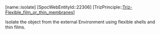 ﻿---
type: TrizPrincipleSub
aliases:
- isolate
license: CC BY-SA 4.0
copyright: https://github.com/SpocWeb
IsDeleted: false
IsReadOnly: false
Confidential: public
tags: 
- Triz/Principle/Sub
---
[name::isolate]
[SpocWebEntityId::22306]
[TrizPrinciple::[Triz-Flexible_film_or_thin_membranes](tech/Triz/Principle/Triz-Flexible_film_or_thin_membranes.md)]

Isolate the object from the external Environment using flexible shells and thin films.
